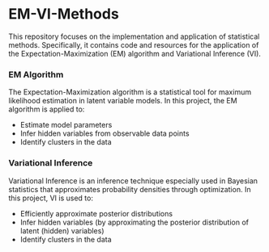 # EM-VI-Methods

This repository focuses on the implementation and application of statistical methods. Specifically, it contains code and resources for the application of the Expectation-Maximization (EM) algorithm and Variational Inference (VI).

### EM Algorithm
The Expectation-Maximization algorithm is a statistical tool for maximum likelihood estimation in latent variable models. In this project, the EM algorithm is applied to:
- Estimate model parameters
- Infer hidden variables from observable data points
- Identify clusters in the data

### Variational Inference
Variational Inference is an inference technique especially used in Bayesian statistics that approximates probability densities through optimization. In this project, VI is used to:
- Efficiently approximate posterior distributions
- Infer hidden variables (by approximating the posterior distribution of latent (hidden) variables)
- Identify clusters in the data


